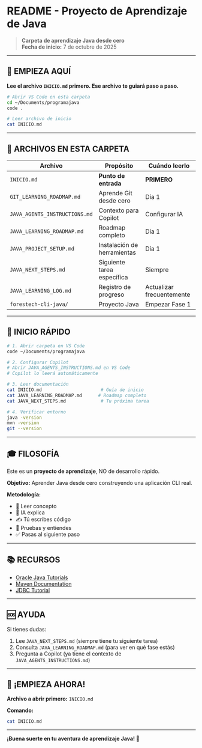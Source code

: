# README - Proyecto de Aprendizaje de Java

> **Carpeta de aprendizaje Java desde cero**  
> **Fecha de inicio:** 7 de octubre de 2025

---

## 🎯 **EMPIEZA AQUÍ**

**Lee el archivo `INICIO.md` primero. Ese archivo te guiará paso a paso.**

```bash
# Abrir VS Code en esta carpeta
cd ~/Documents/programajava
code .

# Leer archivo de inicio
cat INICIO.md
```

---

## 📂 **ARCHIVOS EN ESTA CARPETA**

| Archivo | Propósito | Cuándo leerlo |
|---------|-----------|---------------|
| `INICIO.md` | **Punto de entrada** | **PRIMERO** |
| `GIT_LEARNING_ROADMAP.md` | Aprende Git desde cero | Día 1 |
| `JAVA_AGENTS_INSTRUCTIONS.md` | Contexto para Copilot | Configurar IA |
| `JAVA_LEARNING_ROADMAP.md` | Roadmap completo | Día 1 |
| `JAVA_PROJECT_SETUP.md` | Instalación de herramientas | Día 1 |
| `JAVA_NEXT_STEPS.md` | Siguiente tarea específica | Siempre |
| `JAVA_LEARNING_LOG.md` | Registro de progreso | Actualizar frecuentemente |
| `forestech-cli-java/` | Proyecto Java | Empezar Fase 1 |

---

## 🚀 **INICIO RÁPIDO**

```bash
# 1. Abrir carpeta en VS Code
code ~/Documents/programajava

# 2. Configurar Copilot
# Abrir JAVA_AGENTS_INSTRUCTIONS.md en VS Code
# Copilot lo leerá automáticamente

# 3. Leer documentación
cat INICIO.md                      # Guía de inicio
cat JAVA_LEARNING_ROADMAP.md      # Roadmap completo
cat JAVA_NEXT_STEPS.md             # Tu próxima tarea

# 4. Verificar entorno
java -version
mvn -version
git --version
```

---

## 🎓 **FILOSOFÍA**

Este es un **proyecto de aprendizaje**, NO de desarrollo rápido.

**Objetivo:** Aprender Java desde cero construyendo una aplicación CLI real.

**Metodología:**
- 📖 Leer concepto
- 💬 IA explica
- ✍️ Tú escribes código
- 🧪 Pruebas y entiendes
- ✅ Pasas al siguiente paso

---

## 📚 **RECURSOS**

- [Oracle Java Tutorials](https://docs.oracle.com/javase/tutorial/)
- [Maven Documentation](https://maven.apache.org/guides/)
- [JDBC Tutorial](https://docs.oracle.com/javase/tutorial/jdbc/)

---

## 🆘 **AYUDA**

Si tienes dudas:
1. Lee `JAVA_NEXT_STEPS.md` (siempre tiene tu siguiente tarea)
2. Consulta `JAVA_LEARNING_ROADMAP.md` (para ver en qué fase estás)
3. Pregunta a Copilot (ya tiene el contexto de `JAVA_AGENTS_INSTRUCTIONS.md`)

---

## 🎉 **¡EMPIEZA AHORA!**

**Archivo a abrir primero:** `INICIO.md`

**Comando:**
```bash
cat INICIO.md
```

---

**¡Buena suerte en tu aventura de aprendizaje Java! 🚀**
